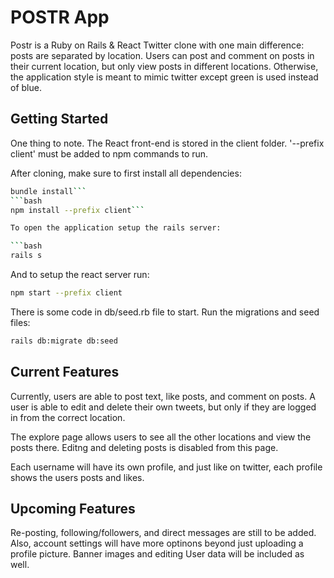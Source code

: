 

# POSTR App

Postr is a Ruby on Rails & React Twitter clone with one main difference: posts are separated by location. Users can post and comment on posts in their current location, but only view posts in different locations. Otherwise, the application style is meant to mimic twitter except green is used instead of blue. 

## Getting Started

One thing to note. The React front-end is stored in the client folder. '--prefix client' must be added to npm commands to run.

After cloning, make sure to first install all dependencies:

```bash
bundle install```
```bash
npm install --prefix client```

To open the application setup the rails server:

```bash
rails s
```

And to setup the react server run:

```bash
npm start --prefix client
```

There is some code in db/seed.rb file to start. Run the migrations and seed files:

```bash
rails db:migrate db:seed
```


## Current Features

Currently, users are able to post text, like posts, and comment on posts. A user is able to edit and delete their own tweets, but only if they are logged in from the correct location. 

The explore page allows users to see all the other locations and view the posts there. Editng and deleting posts is disabled from this page.

Each username will have its own profile, and just like on twitter, each profile shows the users posts and likes. 

## Upcoming Features

Re-posting, following/followers, and direct messages are still to be added. Also, account settings will have more optinons beyond just uploading a profile picture. Banner images and editing User data will be included as well.

